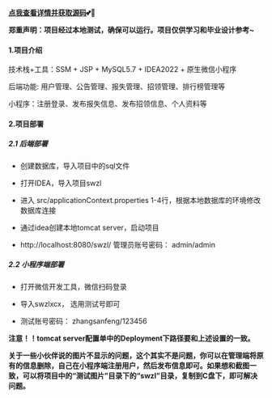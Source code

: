 **[点我查看详情并获取源码](http://blog.cyrobot.top/blog/article/166)💕🤞**

**郑重声明：项目经过本地测试，确保可以运行。项目仅供学习和毕业设计参考~**

#### 1.项目介绍
技术栈+工具：SSM + JSP + MySQL5.7 + IDEA2022 + 原生微信小程序

后端功能: 用户管理、公告管理、报失管理、招领管理、排行榜管理等

小程序：注册登录、发布报失信息、发布招领信息、个人资料等

#### 2.项目部署

##### 2.1 后端部署

- 创建数据库，导入项目中的sql文件

- 打开IDEA，导入项目swzl

- 进入 src/applicationContext.properties 1-4行，根据本地数据库的环境修改数据库连接

- 通过idea创建本地tomcat server，启动项目

- http://localhost:8080/swzl/ 管理员账号密码： admin/admin

##### 2.2 小程序端部署

- 打开微信开发工具，微信扫码登录

- 导入swzlxcx， 选用测试号即可

- 测试账号密码： zhangsanfeng/123456


**注意！！tomcat server配置单中的Deployment下路径要和上述设置的一致。**

**关于一些小伙伴说的图片不显示的问题，这个其实不是问题，你可以在管理端将原有的信息删除，自己在小程序端注册用户，然后发布信息即可。如果想和截图一致，可以将项目中的“测试图片”目录下的“swzl”目录，复制到C盘下，即可解决问题。**